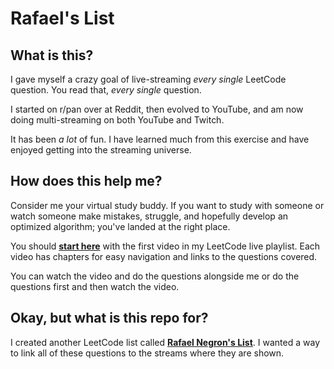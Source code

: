 # Rafael's List

## What is this?

I gave myself a crazy goal of live-streaming _every single_ LeetCode question. You read that, _every single_ question.

I started on r/pan over at Reddit, then evolved to YouTube, and am now doing multi-streaming on both YouTube and Twitch.

It has been _a lot_ of fun. I have learned much from this exercise and have enjoyed getting into the streaming universe.

## How does this help me?

Consider me your virtual study buddy. If you want to study with someone or watch someone make mistakes, struggle, and hopefully develop an optimized algorithm; you've landed at the right place.

You should **[start here](https://www.youtube.com/playlist?list=PLWzGjDEgHSJrDEUbJxp1J9KFyYg4G4l9Y)** with the first video in my LeetCode live playlist. Each video has chapters for easy navigation and links to the questions covered.

You can watch the video and do the questions alongside me or do the questions first and then watch the video.

## Okay, but what is this repo for?

I created another LeetCode list called **[Rafael Negron's List](https://leetcode.com/list/e0cifw95)**. I wanted a way to link all of these questions to the streams where they are shown.

